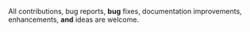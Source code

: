 All contributions, bug reports, **bug** fixes, documentation improvements, enhancements, **and** ideas are welcome.  
